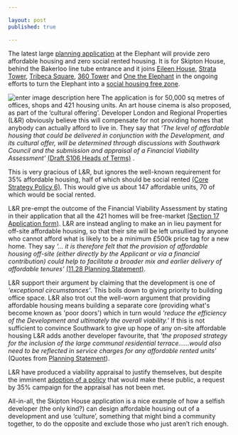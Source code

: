 ```yaml
---

layout: post
published: true

---
```

The latest large [planning application](http://planbuild.southwark.gov.uk/documents/?casereference=15/AP/5125&system=DC) at the Elephant will provide zero affordable housing and zero social rented housing.  It is for Skipton House, behind the Bakerloo line tube entrance and it joins [Eileen House](/eileen-house), [Strata Tower](/strata-tower), [Tribeca Square](/tribeca-square), [360 Tower](/london-360-tower)  and [One the Elephant](/one-the-elephant) in the ongoing efforts to turn the Elephant into a [social housing free zone](http://35percent.org/2014-04-15-the-elephants-new-ivory-towers/).

 ![enter image description here](http://www.constructionenquirer.com/wp-content/uploads/Screen-Shot-2015-10-06-at-11.00.45-600x414.png)
The application is for 50,000 sq metres of offices, shops and 421 housing units.  An art house cinema is also proposed, as part of the ‘cultural offering’.   Developer London and Regional Properties (L&R) obviously believe this will compensate for not providing homes that anybody can actually afford to live in.  They say that  *‘The level of affordable housing that could be delivered in conjunction with the Development, and its cultural offer, will be determined through discussions with Southwark Council and the submission and appraisal of a Financial Viability Assessment’* [(Draft S106 Heads of Terms)]( http://planbuild.southwark.gov.uk/documents/?GetDocument=%7B%7B%7B!Q9j4UyN6s%2bjF93cJuCmxyg==!%7D%7D%7D%29) .
   
This is very gracious of L&R, but ignores the well-known requirement for 35% affordable housing, half of which should be social rented [(Core Strategy Policy 6)]( http://www.southwark.gov.uk/download/downloads/id/5823/adopted_core_strategy).  This would give us about 147 affordable units, 70 of which would be social rented.

L&R pre-empt the outcome of the  Financial Viability Assessment by stating in their application that all the 421 homes will be free-market [(Section 17 Application form)]( http://planbuild.southwark.gov.uk/documents/?GetDocument=%7b%7b%7b!YggSz6vm10WniAaYZvc7Dw%3d%3d!%7d%7d%7d). L&R are instead angling to make an in lieu payment for off-site affordable housing, so that their site will be left unsullied by anyone who cannot afford what is likely to be a minimum  £500k price tag for a new home.  They say *‘… it is therefore felt that the provision of affordable housing off-site (either directly by the Applicant or via a financial contribution) could help to facilitate a broader mix and earlier delivery of affordable tenures’*  [(11.28 Planning Statement)](http://planbuild.southwark.gov.uk/documents/?GetDocument=%7b%7b%7b!rD%2bXXQJ%2bzV9QuBQgqt9pRw%3d%3d!%7d%7d%7d).

L&R support their argument by claiming that the development is one of *‘exceptional circumstances’*.  This boils down to giving priority to building office space.  L&R also trot out the well-worn argument that providing affordable housing means building a separate core (providing what's become known as 'poor doors') which in turn would  *'reduce the efficiency of the Development and ultimately the overall viability.'*  If this is not sufficient to convince Southwark to give up hope of any on-site affordable housing L&R adds another developer favourite, that *'the proposed strategy for the inclusion of the large communal residential terrace......would also need to be reflected in service charges for any affordable rented units'* (Quotes from [Planning Statement]( http://planbuild.southwark.gov.uk/documents/?GetDocument=%7b%7b%7b!rD%2bXXQJ%2bzV9QuBQgqt9pRw%3d%3d!%7d%7d%7d)).

L&R have produced a viability appraisal to justify themselves, but despite the imminent [adoption  of a policy](http://35percent.org/2016-03-19-lend-lease-says-jump-southwark-jumps/) that would make these public, a request by 35% campaign for the appraisal has not been met.  

All-in-all, the Skipton House application is a nice example of how a selfish developer (the only kind?) can design affordable housing out of a development and  use ‘culture’, something that might bind a community together, to do the opposite and exclude those who just aren’t rich enough.






